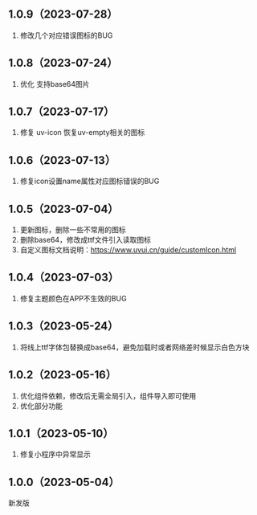 ## 1.0.9（2023-07-28）
1. 修改几个对应错误图标的BUG
## 1.0.8（2023-07-24）
1. 优化 支持base64图片
## 1.0.7（2023-07-17）
1. 修复  uv-icon 恢复uv-empty相关的图标
## 1.0.6（2023-07-13）
1. 修复icon设置name属性对应图标错误的BUG
## 1.0.5（2023-07-04）
1. 更新图标，删除一些不常用的图标
2. 删除base64，修改成ttf文件引入读取图标
3. 自定义图标文档说明：https://www.uvui.cn/guide/customIcon.html
## 1.0.4（2023-07-03）
1. 修复主题颜色在APP不生效的BUG
## 1.0.3（2023-05-24）
1. 将线上ttf字体包替换成base64，避免加载时或者网络差时候显示白色方块
## 1.0.2（2023-05-16）
1. 优化组件依赖，修改后无需全局引入，组件导入即可使用
2. 优化部分功能
## 1.0.1（2023-05-10）
1. 修复小程序中异常显示
## 1.0.0（2023-05-04）
新发版
